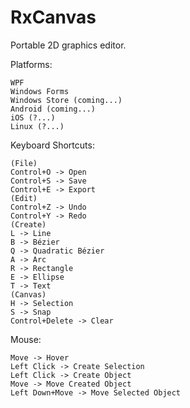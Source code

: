 RxCanvas
========

Portable 2D graphics editor.

Platforms:

    WPF
    Windows Forms
    Windows Store (coming...)
    Android (coming...)
    iOS (?...)
    Linux (?...)

Keyboard Shortcuts:

    (File)
    Control+O -> Open
    Control+S -> Save
    Control+E -> Export
    (Edit)
    Control+Z -> Undo
    Control+Y -> Redo
    (Create)
    L -> Line
    B -> Bézier
    Q -> Quadratic Bézier
    A -> Arc
    R -> Rectangle
    E -> Ellipse
    T -> Text
    (Canvas)
    H -> Selection
    S -> Snap
    Control+Delete -> Clear

Mouse:

    Move -> Hover
    Left Click -> Create Selection
    Left Click -> Create Object
    Move -> Move Created Object
    Left Down+Move -> Move Selected Object
